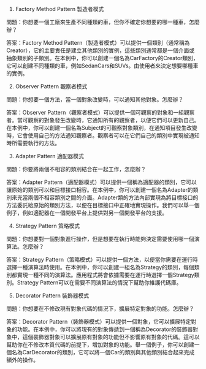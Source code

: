 

1. Factory Method Pattern 製造者模式

問題：你想要一個工廠來生產不同種類的車，但你不確定你想要的哪一種車，怎麼辦？

答案：Factory Method Pattern（製造者模式）可以提供一個類別（通常稱為Creator），它的主要責任是建立其他類別的實例，這些類別通常都是一個介面或抽象類別的子類別。在本例中，你可以創建一個名為CarFactory的Creator類別，它可以創建不同種類的車，例如SedanCars和SUVs。由使用者來決定想要哪種車的實例。

2. Observer Pattern 觀察者模式

問題：你想要一個方法，當一個對象改變時，可以通知其他對象。怎麼辦？

答案：Observer Pattern（觀察者模式）可以提供一個可觀察的對象和一組觀察者。當可觀察的對象發生改變時，它通知所有的觀察者，以便它們可以更新自己。在本例中，你可以創建一個名為Subject的可觀察對象類別，在通知項目發生改變時，它會使用自己的方法通知觀察者。觀察者可以在它們自己的類別中實現被通知時所需要執行的方法。

3. Adapter Pattern 適配器模式

問題：你要將兩個不相容的類別結合在一起工作，怎麼辦？

答案：Adapter Pattern（適配器模式）可以提供一個稱為適配器的類別，它可以讓原始的類別可以和目標接口相容。在本例中，你可以創建一個名為Adapter的類別來充當兩個不相容類別之間的介面。Adapter類的方法內部實現為將目標接口的方法委託給原始的類別方法，以便在目標接口中正確地實現操作。我們可以舉一個例子，例如適配器在一個開發平台上提供對另一個開發平台的支援。

4. Strategy Pattern 策略模式

問題：你想要對一個對象進行操作，但是想要在執行時能夠決定需要使用哪一個演算法。怎麼辦？

答案：Strategy Pattern（策略模式）可以提供一個方法，以便當你需要在運行時選擇一種演算法時使用。在本例中，你可以創建一組名為Strategy的類別，每個類別都實現一種不同的演算法。應用程式將會依據需要在運行時選擇一個Strategy類別。Strategy Pattern可以在需要不同演算法的情況下幫助你維護代碼庫。

5. Decorator Pattern 裝飾器模式

問題：你想要在不修改現有對象代碼的情況下，擴展特定對象的功能。怎麼辦？

答案：Decorator Pattern（裝飾器模式）可以提供一個對象，它可以擴展特定對象的功能。在本例中，你可以將現有的對象傳遞到一個稱為Decorator的裝飾器對象中，這個裝飾器對象可以擴展原有對象的功能但不影響原有對象的代碼。這可以幫助你在不修改本質代碼的前提下，增加對象的功能。舉一個例子，你可以創建一個名為CarDecorator的類別，它可以將一個Car的類別與其他類別結合起來完成額外的操作。